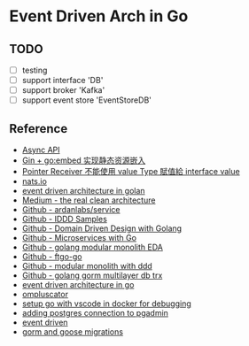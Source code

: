 # Event Driven Arch in Go

## TODO

* [ ] testing
* [ ] support interface 'DB'
* [ ] support broker 'Kafka'
* [ ] support event store 'EventStoreDB'

## Reference

* [Async API](https://www.asyncapi.com/en)
* [Gin + go:embed 实现静态资源嵌入](https://www.dbkuaizi.com/archives/377.html)
* [Pointer Receiver 不能使用 value Type 賦值給 interface value](https://mileslin.github.io/2020/08/Golang/為什麼-Pointer-Receiver-不能使用-Value-Type-賦值給-Interface-Value/)
* [nats.io](https://docs.nats.io)
* [event driven architecture in golan](https://www.packtpub.com/en-us/product/event-driven-architecture-in-golang-9781803238012)
* [Medium - the real clean architecture](https://medium.com/clean-android-dev/the-real-clean-architecture-in-android-part-1-s-o-l-i-d-6a661b103451)
* [Github - ardanlabs/service](https://github.com/ardanlabs/service)
* [Github - IDDD Samples](https://github.com/VaughnVernon/IDDD_Samples/tree/master)
* [Github - Domain Driven Design with Golang](https://github.com/PacktPublishing/Domain-Driven-Design-with-GoLang)
* [Github - Microservices with Go](https://github.com/PacktPublishing/Microservices-with-Go/tree/main)
* [Github - golang modular monolith EDA](https://github.com/a-aslani/golang_monolith_event_driven_architecture?tab=readme-ov-file)
* [Github - ftgo-go](https://github.com/stackus/ftgogo?tab=readme-ov-file)
* [Github - modular monolith with ddd](https://github.com/kgrzybek/modular-monolith-with-ddd)
* [Github - golang gorm multilayer db trx](https://github.com/dipeshhkc/Golang-Gorm-MultiLayer-DB-Transaction/tree/main)
* [event driven architecture in go](https://blog.devops.dev/event-driven-architecture-in-go-golang-ab46f23bf9a8)
* [ompluscator](https://medium.com/@ompluscator)
* [setup go with vscode in docker for debugging](https://dev.to/andreidascalu/setup-go-with-vscode-in-docker-for-debugging-24ch)
* [adding postgres connection to pgadmin](https://stackoverflow.com/questions/64620446/adding-postgress-connections-to-pgadmin-in-docker-file)
* [event driven](https://event-driven.io/en/)
* [gorm and goose migrations](https://dev.to/kengowada/gorm-and-goose-migrations-1ec)
